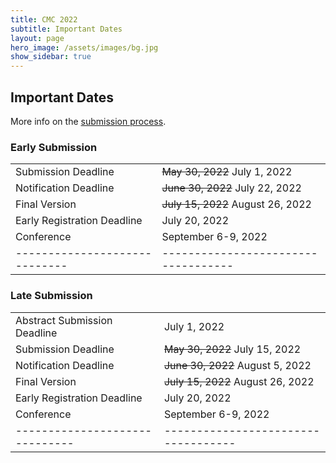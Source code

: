 ```yaml
---
title: CMC 2022
subtitle: Important Dates
layout: page
hero_image: /assets/images/bg.jpg
show_sidebar: true
---
```


## Important Dates

More info on the [submission process](/submission.html).

### Early Submission

|                             |                                   |
|-----------------------------|-----------------------------------|
| Submission Deadline         | ~~May 30, 2022~~  July 1, 2022    |
| Notification Deadline       | ~~June 30, 2022~~ July 22, 2022   |
| Final Version               | ~~July 15, 2022~~ August 26, 2022 |
| Early Registration Deadline | July 20, 2022                     |
| Conference                  | September 6-9, 2022               |
|-----------------------------|-----------------------------------|

### Late Submission

|                              |                                   |
|------------------------------|-----------------------------------|
| Abstract Submission Deadline | July 1, 2022                      |
| Submission Deadline          | ~~May 30, 2022~~  July 15, 2022   |
| Notification Deadline        | ~~June 30, 2022~~ August 5, 2022  |
| Final Version                | ~~July 15, 2022~~ August 26, 2022 |
| Early Registration Deadline  | July 20, 2022                     |
| Conference                   | September 6-9, 2022               |
|------------------------------|-----------------------------------|
